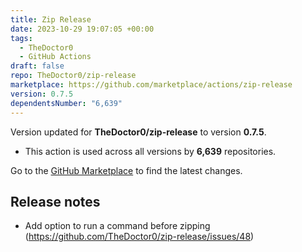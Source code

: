 ```yaml
---
title: Zip Release
date: 2023-10-29 19:07:05 +00:00
tags:
  - TheDoctor0
  - GitHub Actions
draft: false
repo: TheDoctor0/zip-release
marketplace: https://github.com/marketplace/actions/zip-release
version: 0.7.5
dependentsNumber: "6,639"
---
```



Version updated for **TheDoctor0/zip-release** to version **0.7.5**.
- This action is used across all versions by **6,639** repositories.

Go to the [GitHub Marketplace](https://github.com/marketplace/actions/zip-release) to find the latest changes.

## Release notes

- Add option to run a command before zipping (https://github.com/TheDoctor0/zip-release/issues/48)
